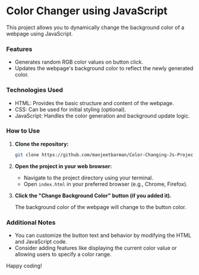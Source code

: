 # Color Changer using JavaScript

This project allows you to dynamically change the background color of a webpage using JavaScript.

### Features

* Generates random RGB color values on button click.
* Updates the webpage's background color to reflect the newly generated color.

### Technologies Used

* HTML: Provides the basic structure and content of the webpage.
* CSS: Can be used for initial styling (optional).
* JavaScript: Handles the color generation and background update logic.

### How to Use

1. **Clone the repository:**

   ```bash
   git clone https://github.com/manjeetbarman/Color-Changing-Js-Project.git
   ```

2. **Open the project in your web browser:**

   - Navigate to the project directory using your terminal.
   - Open `index.html` in your preferred browser (e.g., Chrome, Firefox).

3. **Click the "Change Background Color" button (if you added it).**

   The background color of the webpage will change to the button color.

### Additional Notes

* You can customize the button text and behavior by modifying the HTML and JavaScript code.
* Consider adding features like displaying the current color value or allowing users to specify a color range.


Happy coding!

